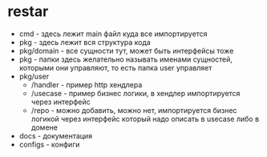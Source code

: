 # restar

- cmd - здесь лежит main файл куда все импортируется
- pkg - здесь лежит вся структура кода
- pkg/domain - все сущности тут, может быть интерфейсы тоже
- pkg - папки здесь желательно называть именами сущностей, которыми они управляют, то есть папка user управляет 
- pkg/user
  - /handler - пример http хендлера
  - /usecase - пример бизнес логики, в хендлер импортируется через интерфейс
  - /repo - можно добавить, можно нет, импортируется бизнес логикой через интерфейс который надо описать в usecase либо в домене
- docs - документация
- configs - конфиги